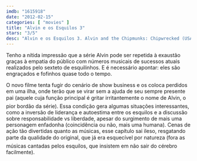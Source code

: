 ```yaml
---
imdb: "1615918"
date: "2012-02-15"
categories: [ "movies" ]
title: "Alvin e os Esquilos 3"
stars: "3/5"
desc: "Alvin e os Esquilos 3. Alvin and the Chipmunks: Chipwrecked (USA, 2011). Dirigido por Mike Mitchell. Escrito por Jonathan Aibel, Glenn Berger, Ross Bagdasarian, Janice Karman. Com Jason Lee, David Cross, Jenny Slate, Justin Long, Matthew Gray Gubler, Jesse McCartney, Amy Poehler, Anna Faris, Christina Applegate."
---
```

Tenho a nítida impressão que a série Alvin pode ser repetida à exaustão graças à empatia do público com números musicais de sucessos atuais realizados pelo sexteto de esquilinhos. E é necessário apontar: eles são engraçados e fofinhos quase todo o tempo.

O novo filme tenta fugir do cenário de show business e os coloca perdidos em uma ilha, onde terão que se virar sem a ajuda de seu sempre presente pai (aquele cuja função principal é gritar irritantemente o nome de Alvin, o pior bordão da série). Essa condição gera algumas situações interessantes, como a inversão de liderança e autoestima entre os esquilos e a discussão sobre responsabilidade vs liberdade, apesar do surgimento de mais uma personagem enfadonha (coincidência ou não, mais uma humana).
Cenas de ação tão divertidas quanto as músicas, esse capítulo sai ileso, resgatando parte da qualidade do original, que já era esquecível por natureza (fora as músicas cantadas pelos esquilos, que insistem em não sair do cérebro facilmente).

